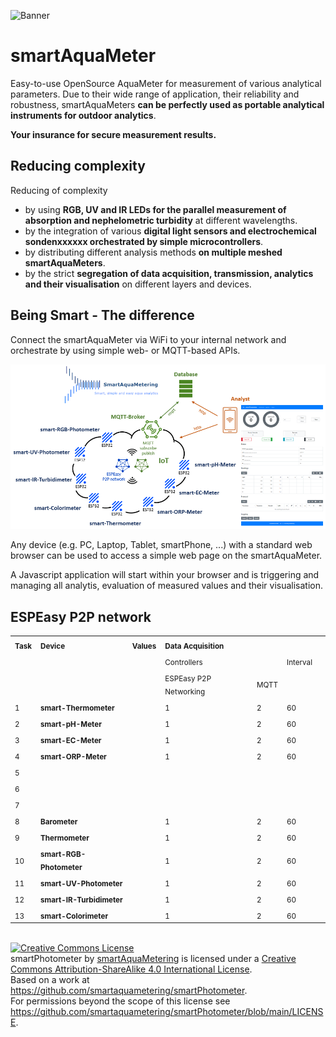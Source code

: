 ![Banner](https://smartaquametering.github.io/images/banner.png)

# smartAquaMeter

Easy-to-use OpenSource AquaMeter for measurement of various analytical parameters.
Due to their wide range of application, their reliability and robustness, smartAquaMeters **can be perfectly used as portable analytical instruments for outdoor analytics**.

**Your insurance for secure measurement results.**

## Reducing complexity

Reducing of complexity
- by using **RGB, UV and IR LEDs for the parallel measurement of absorption and nephelometric turbidity** at different wavelengths.
- by the integration of various **digital light sensors and electrochemical sondenxxxxxx orchestrated by simple microcontrollers**.
- by distributing different analysis methods **on multiple meshed smartAquaMeters**.
- by the strict **segregation of data acquisition, transmission, analytics and their visualisation** on different layers and devices.

## Being Smart - The difference

Connect the smartAquaMeter via WiFi to your internal network and orchestrate by using simple web- or MQTT-based APIs.

![Network](./network.png)

Any device (e.g. PC, Laptop, Tablet, smartPhone, ...) with a standard web browser can be used to access a simple web page on the smartAquaMeter.

A Javascript application will start within your browser and is triggering and managing all analytis, evaluation of measured values and their visualisation.

## ESPEasy P2P network

<table>
<tr>
  <td><sub><b>Task</b>
  <td><sub><b>Device</b>
  <td><sub><b>Values</b>
  <td colspan=3><sub><b>Data Acquisition</b>
</tr>
<tr>
  <td><sub>
  <td><sub>
  <td><sub>
  <td colspan=2><sub>Controllers
  <td><sub>Interval
  <td><sub>
</tr>
<tr>
  <td><sub>
  <td><sub>
  <td><sub>
  <td><sub>ESPEasy P2P Networking
  <td><sub>MQTT
  <td><sub>
  <td><sub>
</tr>
<tr>
  <td><sub>1
  <td><sub><b>smart-Thermometer</b>
  <td><sub>
  <td><sub>1
  <td><sub>2
  <td><sub>60
  <td>
</tr>
<tr>
  <td><sub>2
  <td><sub><b>smart-pH-Meter</b>
  <td><sub>
  <td><sub>1
  <td><sub>2
  <td><sub>60
  <td>
</tr>
<tr>
  <td><sub>3
  <td><sub><b>smart-EC-Meter</b>
  <td><sub>
  <td><sub>1
  <td><sub>2
  <td><sub>60
  <td>
</tr>
<tr>
  <td><sub>4
  <td><sub><b>smart-ORP-Meter</b>
  <td><sub>
  <td><sub>1
  <td><sub>2
  <td><sub>60
  <td>
</tr>
<tr>
  <td><sub>5
  <td><sub><b></b>
  <td><sub>
  <td><sub>
  <td><sub>
  <td><sub>
  <td>
</tr>
<tr>
  <td><sub>6
  <td><sub><b></b>
  <td><sub>
  <td><sub>
  <td><sub>
  <td><sub>
  <td>
</tr>
<tr>
  <td><sub>7
  <td><sub><b></b>
  <td><sub>
  <td><sub>
  <td><sub>
  <td><sub>
  <td>
</tr>
<tr>
  <td><sub>8
  <td><sub><b>Barometer</b>
  <td><sub>
  <td><sub>1
  <td><sub>2
  <td><sub>60
  <td>
</tr>
<tr>
  <td><sub>9
  <td><sub><b>Thermometer</b>
  <td><sub>
  <td><sub>1
  <td><sub>2
  <td><sub>60
  <td>
</tr>
<tr>
  <td><sub>10
  <td><sub><b>smart-RGB-Photometer</b>
  <td><sub>
  <td><sub>1
  <td><sub>2
  <td><sub>60
</tr>
<tr>
  <td><sub>11
  <td><sub><b>smart-UV-Photometer</b>
  <td><sub>
  <td><sub>1
  <td><sub>2
  <td><sub>60
</tr>
<tr>
  <td><sub>12
  <td><sub><b>smart-IR-Turbidimeter</b>
  <td><sub>
  <td><sub>1
  <td><sub>2
  <td><sub>60
</tr>
<tr>
  <td><sub>13
  <td><sub><b>smart-Colorimeter</b>
  <td><sub>
  <td><sub>1
  <td><sub>2
  <td><sub>60
</tr>
</table>
</br>
<a rel="license" href="http://creativecommons.org/licenses/by-sa/4.0/"><img alt="Creative Commons License" style="border-width:0" src="https://i.creativecommons.org/l/by-sa/4.0/88x31.png" /></a><br /><span xmlns:dct="http://purl.org/dc/terms/" property="dct:title">smartPhotometer</span> by <a xmlns:cc="http://creativecommons.org/ns#" href="https://github.com/smartaquametering" property="cc:attributionName" rel="cc:attributionURL">smartAquaMetering</a> is licensed under a <a rel="license" href="http://creativecommons.org/licenses/by-sa/4.0/">Creative Commons Attribution-ShareAlike 4.0 International License</a>.<br />Based on a work at <a xmlns:dct="http://purl.org/dc/terms/" href="https://github.com/smartaquametering/smartPhotometer" rel="dct:source">https://github.com/smartaquametering/smartPhotometer</a>.<br />For permissions beyond the scope of this license see <a xmlns:cc="http://creativecommons.org/ns#" href="https://github.com/smartaquametering/smartPhotometer/blob/main/LICENSE" rel="cc:morePermissions">https://github.com/smartaquametering/smartPhotometer/blob/main/LICENSE</a>.
